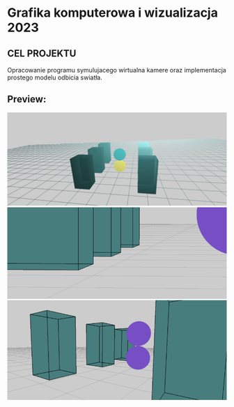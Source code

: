 # Grafika komputerowa i wizualizacja 2023

## CEL PROJEKTU

Opracowanie programu symulujacego wirtualna kamere oraz implementacja prostego
modelu odbicia swiatła.

## Preview:

![alt text](img/preview_1.png)
![alt text](img/preview_2.png)
![alt text](img/preview_3.png)
